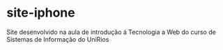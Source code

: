 # site-iphone
Site desenvolvido na aula de introdução á Tecnologia a Web do curso de Sistemas de Informação do UniRios
